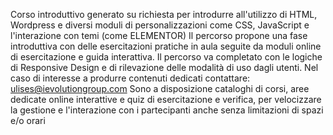 Corso introduttivo generato su richiesta per introdurre all'utilizzo di HTML, 
Wordpress e diversi moduli di personalizzazioni come CSS, JavaScript e l'interazione
con temi (come ELEMENTOR)
Il percorso propone una fase introduttiva con delle esercitazioni pratiche in aula
seguite da moduli online di esercitazione e guida interattiva.
Il percorso va completato con le logiche di Responsive Design e di rilevazione delle
modalità di uso dagli utenti.
Nel caso di interesse a produrre contenuti dedicati contattare:
ulises@ievolutiongroup.com
Sono a disposizione cataloghi di corsi, aree dedicate online interattive e quiz
di esercitazione e verifica, per velocizzare la gestione e l'interazione con i 
partecipanti anche senza limitazioni di spazi e/o orari
